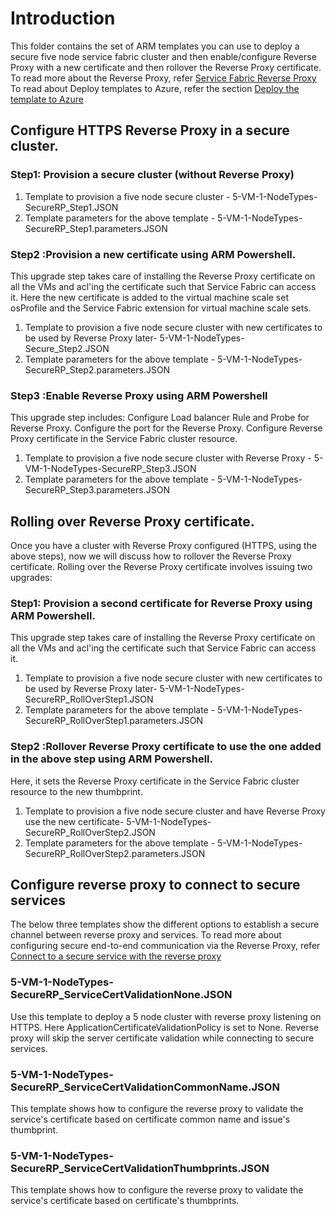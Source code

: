 
# Introduction

This folder contains the set of ARM templates  you can use to deploy a secure five node service fabric cluster and then enable/configure Reverse Proxy with a new certificate and then rollover the Reverse Proxy certificate.
To read more about the Reverse Proxy, refer [Service Fabric Reverse Proxy](https://docs.microsoft.com/azure/service-fabric/service-fabric-reverseproxy)
To read about Deploy templates to Azure, refer the section [Deploy the template to Azure](https://docs.microsoft.com/azure/service-fabric/service-fabric-cluster-security-update-certs-azure)

## Configure HTTPS Reverse Proxy in a secure cluster.

### Step1: Provision a secure cluster (without Reverse Proxy)
1. Template to provision a five node secure cluster - 5-VM-1-NodeTypes-SecureRP_Step1.JSON 
2. Template parameters for the above template - 5-VM-1-NodeTypes-SecureRP_Step1.parameters.JSON 


### Step2 :Provision a new certificate using ARM Powershell. 
This upgrade step takes care of installing the Reverse Proxy certificate on all the VMs and acl'ing the certificate such that Service Fabric can access it.
Here the new certificate is added to the virtual machine scale set osProfile and the Service Fabric extension for virtual machine scale sets.

1. Template to provision a five node secure cluster with new certificates to be used by Reverse Proxy later- 5-VM-1-NodeTypes-Secure_Step2.JSON 
2. Template parameters for the above template - 5-VM-1-NodeTypes-SecureRP_Step2.parameters.JSON 

### Step3 :Enable Reverse Proxy using ARM Powershell
This upgrade step includes: 
    Configure Load balancer Rule and Probe for Reverse Proxy.
    Configure the port for the Reverse Proxy.
    Configure Reverse Proxy certificate in the Service Fabric cluster resource.

1. Template to provision a five node secure cluster with Reverse Proxy - 5-VM-1-NodeTypes-SecureRP_Step3.JSON 
2. Template parameters for the above template - 5-VM-1-NodeTypes-SecureRP_Step3.parameters.JSON 

## Rolling over Reverse Proxy certificate.
Once you have a cluster with Reverse Proxy configured (HTTPS, using the above steps), now we will discuss how to rollover the Reverse Proxy certificate.
Rolling over the Reverse Proxy certificate involves issuing two upgrades:

### Step1: Provision a second certificate for Reverse Proxy using ARM Powershell. 

This upgrade step takes care of installing the Reverse Proxy certificate on all the VMs and acl'ing the certificate such that Service Fabric can access it.

1. Template to provision a five node secure cluster with new certificates to be used by Reverse Proxy later- 5-VM-1-NodeTypes-SecureRP_RollOverStep1.JSON 
2. Template parameters for the above template - 5-VM-1-NodeTypes-SecureRP_RollOverStep1.parameters.JSON 


### Step2 :Rollover Reverse Proxy certificate to use the one added in the above step using ARM Powershell. 
Here, it sets the Reverse Proxy certificate in the Service Fabric cluster resource to the new thumbprint.

1. Template to provision a five node secure cluster and have Reverse Proxy use the new certificate- 5-VM-1-NodeTypes-SecureRP_RollOverStep2.JSON 
2. Template parameters for the above template - 5-VM-1-NodeTypes-SecureRP_RollOverStep2.parameters.JSON 

## Configure reverse proxy to connect to secure services
The below three templates show the different options to establish a secure channel between reverse proxy and services.
To read more about configuring secure end-to-end communication via the Reverse Proxy, refer [Connect to a secure service with the reverse proxy](https://docs.microsoft.com/azure/service-fabric/service-fabric-reverseproxy-configure-secure-communication)

### 5-VM-1-NodeTypes-SecureRP_ServiceCertValidationNone.JSON
Use this template to deploy a 5 node cluster with reverse proxy listening on HTTPS. Here ApplicationCertificateValidationPolicy is set to None. 
Reverse proxy will skip the server certificate validation while connecting to secure services.

### 5-VM-1-NodeTypes-SecureRP_ServiceCertValidationCommonName.JSON
This template shows how to configure the reverse proxy to validate the service's certificate based on certificate common name and issue's thumbprint.

###  5-VM-1-NodeTypes-SecureRP_ServiceCertValidationThumbprints.JSON
This template shows how to configure the reverse proxy to validate the service's certificate based on certificate's thumbprints. 